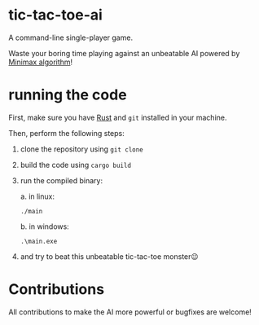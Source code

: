 # tic-tac-toe-ai
A command-line single-player game.

Waste your boring time playing against an unbeatable AI powered by [Minimax algorithm](https://en.m.wikipedia.org/wiki/Minimax)!

# running the code
First, make sure you have [Rust](https://www.rust-lang.org) and `git` installed in your machine.

Then, perform the following steps:
   1. clone the repository using `git clone`
   2. build the code using `cargo build`
   3. run the compiled binary:

       a. in linux:
       ```
       ./main
       ```
       b. in windows:
       ```
       .\main.exe
       ```
   4. and try to beat this unbeatable tic-tac-toe monster😉

# Contributions
All contributions to make the AI more powerful or bugfixes are welcome!
   
